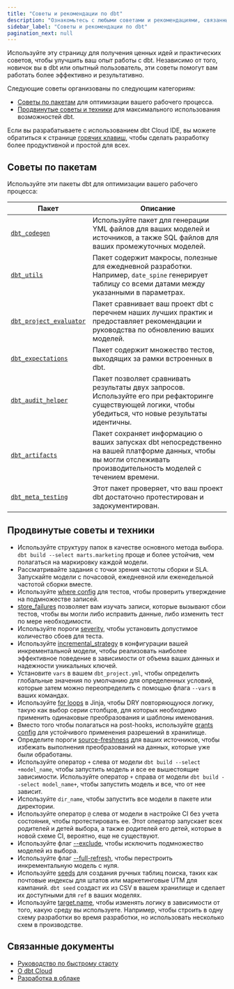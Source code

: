 ```yaml
---
title: "Советы и рекомендации по dbt"
description: "Ознакомьтесь с любыми советами и рекомендациями, связанными с dbt, чтобы работать быстрее и быть более продуктивными."
sidebar_label: "Советы и рекомендации по dbt"
pagination_next: null
---
```


Используйте эту страницу для получения ценных идей и практических советов, чтобы улучшить ваш опыт работы с dbt. Независимо от того, новичок вы в dbt или опытный пользователь, эти советы помогут вам работать более эффективно и результативно.

Следующие советы организованы по следующим категориям:

- [Советы по пакетам](#package-tips) для оптимизации вашего рабочего процесса.
- [Продвинутые советы и техники](#advanced-tips-and-techniques) для максимального использования возможностей dbt.

Если вы разрабатываете с использованием dbt Cloud IDE, вы можете обратиться к странице [горячих клавиш](/docs/cloud/dbt-cloud-ide/keyboard-shortcuts), чтобы сделать разработку более продуктивной и простой для всех.

## Советы по пакетам

Используйте эти пакеты dbt для оптимизации вашего рабочего процесса:

| Пакет | Описание |
|-------|----------|
| [`dbt_codegen`](https://hub.getdbt.com/dbt-labs/codegen/latest/) | Используйте пакет для генерации YML файлов для ваших моделей и источников, а также SQL файлов для ваших промежуточных моделей. |
| [`dbt_utils`](https://hub.getdbt.com/dbt-labs/dbt_utils/latest/) | Пакет содержит макросы, полезные для ежедневной разработки. Например, `date_spine` генерирует таблицу со всеми датами между указанными в параметрах. |
| [`dbt_project_evaluator`](https://hub.getdbt.com/dbt-labs/dbt_project_evaluator/latest) | Пакет сравнивает ваш проект dbt с перечнем наших лучших практик и предоставляет рекомендации и руководства по обновлению ваших моделей. |
| [`dbt_expectations`](https://hub.getdbt.com/calogica/dbt_expectations/latest) | Пакет содержит множество тестов, выходящих за рамки встроенных в dbt. |
| [`dbt_audit_helper`](https://hub.getdbt.com/#:~:text=adwords-,audit_helper,-codegen) | Пакет позволяет сравнивать результаты двух запросов. Используйте его при рефакторинге существующей логики, чтобы убедиться, что новые результаты идентичны. |
| [`dbt_artifacts`](https://hub.getdbt.com/brooklyn-data/dbt_artifacts/latest) | Пакет сохраняет информацию о ваших запусках dbt непосредственно на вашей платформе данных, чтобы вы могли отслеживать производительность моделей с течением времени. |
| [`dbt_meta_testing`](https://hub.getdbt.com/tnightengale/dbt_meta_testing/latest) | Этот пакет проверяет, что ваш проект dbt достаточно протестирован и задокументирован. |

## Продвинутые советы и техники

- Используйте структуру папок в качестве основного метода выбора. `dbt build --select marts.marketing` проще и более устойчив, чем полагаться на маркировку каждой модели.
- Рассматривайте задания с точки зрения частоты сборки и SLA. Запускайте модели с почасовой, ежедневной или еженедельной частотой сборки вместе.
- Используйте [where config](/reference/resource-configs/where) для тестов, чтобы проверить утверждение на подмножестве записей.
- [store_failures](/reference/resource-configs/store_failures) позволяет вам изучать записи, которые вызывают сбои тестов, чтобы вы могли либо исправить данные, либо изменить тест по мере необходимости.
- Используйте пороги [severity](/reference/resource-configs/severity), чтобы установить допустимое количество сбоев для теста.
- Используйте [incremental_strategy](/docs/build/incremental-strategy) в конфигурации вашей инкрементальной модели, чтобы реализовать наиболее эффективное поведение в зависимости от объема ваших данных и надежности уникальных ключей.
- Установите `vars` в вашем `dbt_project.yml`, чтобы определить глобальные значения по умолчанию для определенных условий, которые затем можно переопределить с помощью флага `--vars` в ваших командах.
- Используйте [for loops](/guides/using-jinja?step=3) в Jinja, чтобы <Term id="dry">DRY</Term> повторяющуюся логику, такую как выбор серии столбцов, для которых необходимо применить одинаковые преобразования и шаблоны именования.
- Вместо того чтобы полагаться на post-hooks, используйте [grants config](/reference/resource-configs/grants) для устойчивого применения разрешений в хранилище.
- Определите пороги [source-freshness](/docs/build/sources#source-data-freshness) для ваших источников, чтобы избежать выполнения преобразований на данных, которые уже были обработаны.
- Используйте оператор `+` слева от модели `dbt build --select +model_name`, чтобы запустить модель и все ее вышестоящие зависимости. Используйте оператор `+` справа от модели `dbt build --select model_name+`, чтобы запустить модель и все, что от нее зависит.
- Используйте `dir_name`, чтобы запустить все модели в пакете или директории.
- Используйте оператор `@` слева от модели в настройке CI без учета состояния, чтобы протестировать ее. Этот оператор запускает всех родителей и детей выбора, а также родителей его детей, которые в новой схеме CI, вероятно, еще не существуют.
- Используйте флаг [--exclude](/reference/node-selection/exclude), чтобы исключить подмножество моделей из выбора.
- Используйте флаг [--full-refresh](/reference/commands/run#refresh-incremental-models), чтобы перестроить инкрементальную модель с нуля.
- Используйте [seeds](/docs/build/seeds) для создания ручных таблиц поиска, таких как почтовые индексы для штатов или маркетинговые UTM для кампаний. `dbt seed` создаст их из CSV в вашем хранилище и сделает их доступными для `ref` в ваших моделях.
- Используйте [target.name](/docs/build/custom-schemas#an-alternative-pattern-for-generating-schema-names), чтобы изменять логику в зависимости от того, какую среду вы используете. Например, чтобы строить в одну схему разработки во время разработки, но использовать несколько схем в производстве.

## Связанные документы

- [Руководство по быстрому старту](/guides)
- [О dbt Cloud](/docs/cloud/about-cloud/dbt-cloud-features)
- [Разработка в облаке](/docs/cloud/about-develop-dbt)